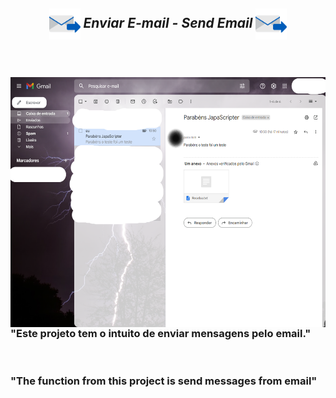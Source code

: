 <!--=====TITULO=====-->
<section>
  <h1 align="center"><b><i><img align="center" height="50" width="50" src="https://github.com/JapaScripter/Project_Send_Email/blob/main/assets/email.png" /> Enviar E-mail - Send Email <img align="center" height="50" width="50" src="https://github.com/JapaScripter/Project_Send_Email/blob/main/assets/email.png" /><br><br></i></b></h1>
</section>
<!--=====TITULO=====-->

<!--=====SUBTITULO=====-->
<section>
  <div>
    <br>
    <img align="left" height="400" width="600"src="https://github.com/JapaScripter/Project_Send_Email/blob/main/assets/Send_Email.png" />
    <h3 align="justify">"Este projeto tem o intuito de enviar mensagens pelo email."</h3>
    <br>
    <h3 align="justify">"The function from this project is send messages from email"</h3>
  </div>
</section>
<br>
<!--=====SUBTITULO=====-->
